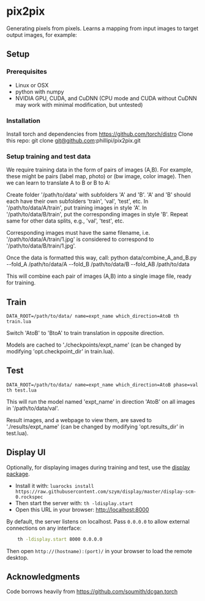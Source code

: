 # pix2pix
Generating pixels from pixels. Learns a mapping from input images to target output images, for example:


## Setup

### Prerequisites
- Linux or OSX
- python with numpy
- NVIDIA GPU, CUDA, and CuDNN (CPU mode and CUDA without CuDNN may work with minimal modification, but untested)

### Installation
Install torch and dependencies from https://github.com/torch/distro 
Clone this repo:
	git clone git@github.com:phillipi/pix2pix.git

### Setup training and test data
We require training data in the form of pairs of images (A,B). For example, these might be pairs (label map, photo) or (bw image, color image). Then we can learn to translate A to B or B to A:

Create folder '/path/to/data' with subfolders 'A' and 'B'. 'A' and 'B' should each have their own subfolders 'train', 'val', 'test', etc. In '/path/to/data/A/train', put training images in style 'A'. In '/path/to/data/B/train', put the corresponding images in style 'B'. Repeat same for other data splits, e.g., 'val', 'test', etc.

Corresponding images must have the same filename, i.e. '/path/to/data/A/train/1.jpg' is considered to correspond to '/path/to/data/B/train/1.jpg'.

Once the data is formatted this way, call:
    python data/combine_A_and_B.py --fold_A /path/to/data/A --fold_B /path/to/data/B --fold_AB /path/to/data

This will combine each pair of images (A,B) into a single image file, ready for training.

## Train
	DATA_ROOT=/path/to/data/ name=expt_name which_direction=AtoB th train.lua

Switch 'AtoB' to 'BtoA' to train translation in opposite direction.

Models are cached to './checkpoints/expt_name' (can be changed by modifying 'opt.checkpoint_dir' in train.lua).

## Test
	DATA_ROOT=/path/to/data/ name=expt_name which_direction=AtoB phase=val th test.lua

This will run the model named 'expt_name' in direction 'AtoB' on all images in '/path/to/data/val'.

Result images, and a webpage to view them, are saved to './results/expt_name' (can be changed by modifying 'opt.results_dir' in test.lua).

## Display UI
Optionally, for displaying images during training and test, use the [display package](https://github.com/szym/display).

- Install it with: `luarocks install https://raw.githubusercontent.com/szym/display/master/display-scm-0.rockspec`
- Then start the server with: `th -ldisplay.start`
- Open this URL in your browser: [http://localhost:8000](http://localhost:8000)

By default, the server listens on localhost. Pass `0.0.0.0` to allow external connections on any interface:
```bash
    th -ldisplay.start 8000 0.0.0.0
```
Then open `http://(hostname):(port)/` in your browser to load the remote desktop.

## Acknowledgments
Code borrows heavily from https://github.com/soumith/dcgan.torch

